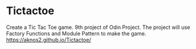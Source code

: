 # Tictactoe

Create a Tic Tac Toe game. 9th project of Odin Project. The project will use Factory Functions and Module Pattern to make the game.
https://aknos2.github.io/Tictactoe/
